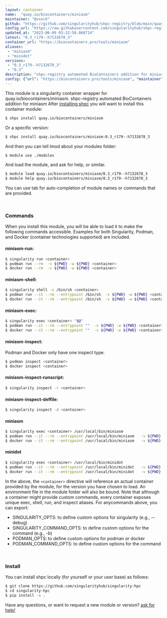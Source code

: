 ```yaml
---
layout: container
name:  "quay.io/biocontainers/miniasm"
maintainer: "@vsoch"
github: "https://github.com/singularityhub/shpc-registry/blob/main/quay.io/biocontainers/miniasm/container.yaml"
config_url: "https://raw.githubusercontent.com/singularityhub/shpc-registry/main/quay.io/biocontainers/miniasm/container.yaml"
updated_at: "2023-06-09 03:32:58.068714"
latest: "0.3_r179--h7132678_3"
container_url: "https://biocontainers.pro/tools/miniasm"
aliases:
 - "miniasm"
 - "minidot"
versions:
 - "0.3_r179--h7132678_3"
 - "0.3"
description: "shpc-registry automated BioContainers addition for miniasm"
config: {"url": "https://biocontainers.pro/tools/miniasm", "maintainer": "@vsoch", "description": "shpc-registry automated BioContainers addition for miniasm", "latest": {"0.3_r179--h7132678_3": "sha256:8f317be94f1b5e299957daf3a806ee089aac090eb3510766bd3d6a38ac2be9f0"}, "tags": {"0.3_r179--h7132678_3": "sha256:8f317be94f1b5e299957daf3a806ee089aac090eb3510766bd3d6a38ac2be9f0", "0.3": "sha256:33f8c2437d6fcb7fab46ff02fc65fdddc1f79a933b1e0293a24b21daa58e3e22"}, "docker": "quay.io/biocontainers/miniasm", "aliases": {"miniasm": "/usr/local/bin/miniasm", "minidot": "/usr/local/bin/minidot"}}
---
```


This module is a singularity container wrapper for quay.io/biocontainers/miniasm.
shpc-registry automated BioContainers addition for miniasm
After [installing shpc](#install) you will want to install this container module:


```bash
$ shpc install quay.io/biocontainers/miniasm
```

Or a specific version:

```bash
$ shpc install quay.io/biocontainers/miniasm:0.3_r179--h7132678_3
```

And then you can tell lmod about your modules folder:

```bash
$ module use ./modules
```

And load the module, and ask for help, or similar.

```bash
$ module load quay.io/biocontainers/miniasm/0.3_r179--h7132678_3
$ module help quay.io/biocontainers/miniasm/0.3_r179--h7132678_3
```

You can use tab for auto-completion of module names or commands that are provided.

<br>

### Commands

When you install this module, you will be able to load it to make the following commands accessible.
Examples for both Singularity, Podman, and Docker (container technologies supported) are included.

#### miniasm-run:

```bash
$ singularity run <container>
$ podman run --rm  -v ${PWD} -w ${PWD} <container>
$ docker run --rm  -v ${PWD} -w ${PWD} <container>
```

#### miniasm-shell:

```bash
$ singularity shell -s /bin/sh <container>
$ podman run --it --rm --entrypoint /bin/sh  -v ${PWD} -w ${PWD} <container>
$ docker run --it --rm --entrypoint /bin/sh  -v ${PWD} -w ${PWD} <container>
```

#### miniasm-exec:

```bash
$ singularity exec <container> "$@"
$ podman run --it --rm --entrypoint ""  -v ${PWD} -w ${PWD} <container> "$@"
$ docker run --it --rm --entrypoint ""  -v ${PWD} -w ${PWD} <container> "$@"
```

#### miniasm-inspect:

Podman and Docker only have one inspect type.

```bash
$ podman inspect <container>
$ docker inspect <container>
```

#### miniasm-inspect-runscript:

```bash
$ singularity inspect -r <container>
```

#### miniasm-inspect-deffile:

```bash
$ singularity inspect -d <container>
```


#### miniasm

```bash
$ singularity exec <container> /usr/local/bin/miniasm
$ podman run --it --rm --entrypoint /usr/local/bin/miniasm   -v ${PWD} -w ${PWD} <container> -c " $@"
$ docker run --it --rm --entrypoint /usr/local/bin/miniasm   -v ${PWD} -w ${PWD} <container> -c " $@"
```


#### minidot

```bash
$ singularity exec <container> /usr/local/bin/minidot
$ podman run --it --rm --entrypoint /usr/local/bin/minidot   -v ${PWD} -w ${PWD} <container> -c " $@"
$ docker run --it --rm --entrypoint /usr/local/bin/minidot   -v ${PWD} -w ${PWD} <container> -c " $@"
```



In the above, the `<container>` directive will reference an actual container provided
by the module, for the version you have chosen to load. An environment file in the
module folder will also be bound. Note that although a container
might provide custom commands, every container exposes unique exec, shell, run, and
inspect aliases. For anycommands above, you can export:

 - SINGULARITY_OPTS: to define custom options for singularity (e.g., --debug)
 - SINGULARITY_COMMAND_OPTS: to define custom options for the command (e.g., -b)
 - PODMAN_OPTS: to define custom options for podman or docker
 - PODMAN_COMMAND_OPTS: to define custom options for the command

<br>

### Install

You can install shpc locally (for yourself or your user base) as follows:

```bash
$ git clone https://github.com/singularityhub/singularity-hpc
$ cd singularity-hpc
$ pip install -e .
```

Have any questions, or want to request a new module or version? [ask for help!](https://github.com/singularityhub/singularity-hpc/issues)